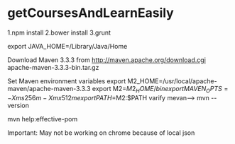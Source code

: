 # getCoursesAndLearnEasily
1.npm install
2.bower install
3.grunt

export JAVA_HOME=/Library/Java/Home      

Download Maven 3.3.3 from http://maven.apache.org/download.cgi
apache-maven-3.3.3-bin.tar.gz

Set Maven environment variables
export M2_HOME=/usr/local/apache-maven/apache-maven-3.3.3
export M2=$M2_HOME/bin
export MAVEN_OPTS=-Xms256m -Xmx512m
export PATH=$M2:$PATH
varify mevan--> mvn --version

mvn help:effective-pom

Important: May not be working on chrome because of local json